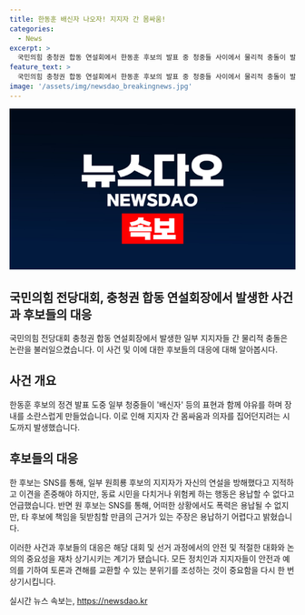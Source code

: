 ```yaml
---
title: 한동훈 배신자 나오자! 지지자 간 몸싸움!
categories:
  - News
excerpt: >
  국민의힘 충청권 합동 연설회에서 한동훈 후보의 발표 중 청중들 사이에서 물리적 충돌이 발생했습니다. 일부 지지자들이 야유를 하며 장내를 소란스럽게 만들고, 몸싸움과 의자 던지기 사건이 벌어졌습니다. 후보들은 SNS를 통해 폭력을 용납할 수 없다는 입장을 밝혔지만, 상대 후보에게 책임을 돌리는 행동에 대해서는 이견을 제기했습니다. 충남 천안시 유관순체육관에서 발생한 이 사건은 심각한 시선을 끌고 있습니다.
feature_text: >
  국민의힘 충청권 합동 연설회에서 한동훈 후보의 발표 중 청중들 사이에서 물리적 충돌이 발생했습니다. 일부 지지자들이 야유를 하며 장내를 소란스럽게 만들고, 몸싸움과 의자 던지기 사건이 벌어졌습니다. 후보들은 SNS를 통해 폭력을 용납할 수 없다는 입장을 밝혔지만, 상대 후보에게 책임을 돌리는 행동에 대해서는 이견을 제기했습니다. 충남 천안시 유관순체육관에서 발생한 이 사건은 심각한 시선을 끌고 있습니다.
image: '/assets/img/newsdao_breakingnews.jpg'
---
```


<p><img src="/assets/img/newsdao_breakingnews.jpg" alt="koreaapp 속보" /></p>

<h2>국민의힘 전당대회, 충청권 합동 연설회장에서 발생한 사건과 후보들의 대응</h2>

<p>국민의힘 전당대회 충청권 합동 연설회장에서 발생한 일부 지지자들 간 물리적 충돌은 논란을 불러일으켰습니다. 이 사건 및 이에 대한 후보들의 대응에 대해 알아봅시다.</p>

<h2 data-ke-size="size26">사건 개요</h2>

<p>한동훈 후보의 정견 발표 도중 일부 청중들이 '배신자' 등의 표현과 함께 야유를 하며 장내를 소란스럽게 만들었습니다. 이로 인해 지지자 간 몸싸움과 의자를 집어던지려는 시도까지 발생했습니다.</p>

<h2 data-ke-size="size26">후보들의 대응</h2>

<p>한 후보는 SNS를 통해, 일부 원희룡 후보의 지지자가 자신의 연설을 방해했다고 지적하고 이견을 존중해야 하지만, 동료 시민을 다치거나 위험케 하는 행동은 용납할 수 없다고 언급했습니다. 반면 원 후보는 SNS를 통해, 어떠한 상황에서도 폭력은 용납될 수 없지만, 타 후보에 책임을 뒷받침할 만큼의 근거가 있는 주장은 용납하기 어렵다고 밝혔습니다.</p>

<p>이러한 사건과 후보들의 대응은 해당 대회 및 선거 과정에서의 안전 및 적절한 대화와 논의의 중요성을 재차 상기시키는 계기가 됐습니다. 모든 정치인과 지지자들이 안전과 예의를 기하여 토론과 견해를 교환할 수 있는 분위기를 조성하는 것이 중요함을 다시 한 번 상기시킵니다.</p>
실시간 뉴스 속보는, <a href="https://newsdao.kr" rel="dofollow">https://newsdao.kr</a>


